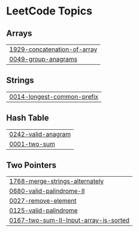 <!---LeetCode Topics Start-->

# LeetCode Topics

## Arrays
|  |
| ------------- |
| [1929-concatenation-of-array](https://github.com/AqibNiazi/LeetCode_2025/tree/main/1929-concatenation-of-array) |
| [0049-group-anagrams](https://github.com/AqibNiazi/LeetCode_2025/tree/main/0049-group-anagrams) |

## Strings
|  |
| ------------- |
| [0014-longest-common-prefix](https://github.com/AqibNiazi/LeetCode_2025/tree/main/0014-longest-common-prefix) |

## Hash Table
|  |
| ------------- |
| [0242-valid-anagram](https://github.com/AqibNiazi/LeetCode_2025/tree/main/0242-valid-anagram) |
| [0001-two-sum](https://github.com/AqibNiazi/LeetCode_2025/tree/main/0001-two-sum) |


## Two Pointers
|  |
| ------------- |
| [1768-merge-strings-alternately](https://github.com/AqibNiazi/LeetCode_2025/tree/main/1768-merge-strings-alternately) |
| [0680-valid-palindrome-II](https://github.com/AqibNiazi/LeetCode_2025/tree/main/0680-valid-palindrome-II) |
| [0027-remove-element](https://github.com/AqibNiazi/LeetCode_2025/tree/main/0027-remove-element) |
| [0125-valid-palindrome](https://github.com/AqibNiazi/LeetCode_2025/tree/main/0125-valid-palindrome) |
| [0167-two-sum-II-Input-array-is-sorted](https://github.com/AqibNiazi/LeetCode_2025/tree/main/0167-two-sum-II-Input-array-is-sorted) |

<!---LeetCode Topics End-->
